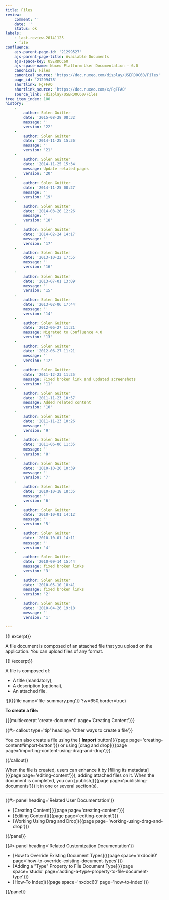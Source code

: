 ```yaml
---
title: Files
review:
    comment: ''
    date: ''
    status: ok
labels:
    - last-review-20141125
    - file
confluence:
    ajs-parent-page-id: '21299527'
    ajs-parent-page-title: Available Documents
    ajs-space-key: USERDOC60
    ajs-space-name: Nuxeo Platform User Documentation — 6.0
    canonical: Files
    canonical_source: 'https://doc.nuxeo.com/display/USERDOC60/Files'
    page_id: '21299478'
    shortlink: FgFFAQ
    shortlink_source: 'https://doc.nuxeo.com/x/FgFFAQ'
    source_link: /display/USERDOC60/Files
tree_item_index: 100
history:
    -
        author: Solen Guitter
        date: '2015-08-28 08:32'
        message: ''
        version: '22'
    -
        author: Solen Guitter
        date: '2014-11-25 15:36'
        message: ''
        version: '21'
    -
        author: Solen Guitter
        date: '2014-11-25 15:34'
        message: Update related pages
        version: '20'
    -
        author: Solen Guitter
        date: '2014-11-25 00:27'
        message: ''
        version: '19'
    -
        author: Solen Guitter
        date: '2014-03-26 12:26'
        message: ''
        version: '18'
    -
        author: Solen Guitter
        date: '2014-02-24 14:17'
        message: ''
        version: '17'
    -
        author: Solen Guitter
        date: '2013-10-22 17:55'
        message: ''
        version: '16'
    -
        author: Solen Guitter
        date: '2013-07-01 13:09'
        message: ''
        version: '15'
    -
        author: Solen Guitter
        date: '2013-02-06 17:44'
        message: ''
        version: '14'
    -
        author: Solen Guitter
        date: '2012-06-27 11:21'
        message: Migrated to Confluence 4.0
        version: '13'
    -
        author: Solen Guitter
        date: '2012-06-27 11:21'
        message: ''
        version: '12'
    -
        author: Solen Guitter
        date: '2011-12-23 11:25'
        message: Fixed broken link and updated screenshots
        version: '11'
    -
        author: Solen Guitter
        date: '2011-11-23 10:57'
        message: Added related content
        version: '10'
    -
        author: Solen Guitter
        date: '2011-11-23 10:26'
        message: ''
        version: '9'
    -
        author: Solen Guitter
        date: '2011-06-06 11:35'
        message: ''
        version: '8'
    -
        author: Solen Guitter
        date: '2010-10-20 10:39'
        message: ''
        version: '7'
    -
        author: Solen Guitter
        date: '2010-10-18 18:35'
        message: ''
        version: '6'
    -
        author: Solen Guitter
        date: '2010-10-01 14:12'
        message: ''
        version: '5'
    -
        author: Solen Guitter
        date: '2010-10-01 14:11'
        message: ''
        version: '4'
    -
        author: Solen Guitter
        date: '2010-09-14 15:44'
        message: fixed broken links
        version: '3'
    -
        author: Solen Guitter
        date: '2010-05-10 18:41'
        message: fixed broken links
        version: '2'
    -
        author: Solen Guitter
        date: '2010-04-26 19:18'
        message: ''
        version: '1'

---
```

{{! excerpt}}

A file document is composed of an attached file that you upload on the application. You can upload files of any format.

{{! /excerpt}}

A file is composed of:

*   A title (mandatory),
*   A description (optional),
*   An attached file.

![]({{file name='file-summary.png'}} ?w=650,border=true)

**To create a file:**

{{{multiexcerpt 'create-document' page='Creating Content'}}}

{{#> callout type='tip' heading='Other ways to create a file'}}

You can also create a file using the [ **Import** button]({{page page='creating-content#import-button'}}) or using [drag and drop]({{page page='importing-content-using-drag-and-drop'}}).

{{/callout}}

When the file is created, users can enhance it by [filling its metadata]({{page page='editing-content'}}), adding attached files on it. When the document is completed, you can [publish]({{page page='publishing-documents'}}) it in one or several section(s).

* * *

<div class="row" data-equalizer data-equalize-on="medium"><div class="column medium-6">{{#> panel heading='Related User Documentation'}}

- [Creating Content]({{page page='creating-content'}})
- [Editing Content]({{page page='editing-content'}})
- [Working Using Drag and Drop]({{page page='working-using-drag-and-drop'}})

{{/panel}}</div><div class="column medium-6">{{#> panel heading='Related Customization Documentation'}}

- [How to Override Existing Document Types]({{page space='nxdoc60' page='how-to-override-existing-document-types'}})
- [Adding a "Type" Property to File Document Type]({{page space='studio' page='adding-a-type-property-to-file-document-type'}})
- [How-To Index]({{page space='nxdoc60' page='how-to-index'}})

{{/panel}}</div></div>
